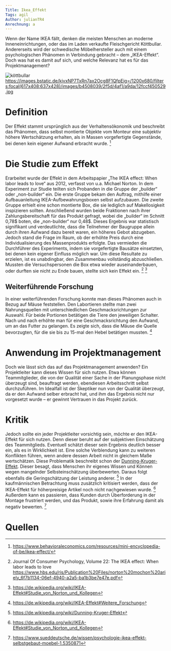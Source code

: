 ```yaml
---
Title: Ikea_Effekt
Tags: agil
Author: julianTR4
Anrechnung: a
---
```

Wenn der Name IKEA fällt, denken die meisten Menschen an moderne Inneneinrichtungen, oder das im Laden verkaufte Fleischgericht Köttbullar. Andererseits wird der schwedische Möbelhersteller auch mit einem psychologischen Phänomen in Verbindung gebracht – dem „IKEA-Effekt“. 
Doch was hat es damit auf sich, und welche Relevanz hat es für das Projektmanagement? 

![köttbullar](https://user-images.githubusercontent.com/92935784/142879347-2ed09af3-cc60-4c4f-a833-1babd23bf699.jpg)
https://images.bstatic.de/kjvxNP7TxRn7ax2Ocg8F1QfpEig=/1200x680/filters:focal(617x408:637x428)/images/b4508039/2f5d/4af1/a9da/12fccf450529.jpg

# Definition
Der Effekt stammt ursprünglich aus der Verhaltensökonomik und beschreibt das Phänomen, dass selbst montierte Objekte vom Monteur eine subjektiv höhere Wertschätzung erhalten, als in Massen vorgefertigte Gegenstände, bei denen kein eigener Aufwand erbracht wurde. [^1]

# Die Studie zum Effekt
Erarbeitet wurde der Effekt in dem Arbeitspapier „The IKEA effect: When labor leads to love“ aus 2012, verfasst von u.a. Michael Norton. In dem Experiment zur Studie teilten sich Probanden in die Gruppe der „builder“ oder „non-builder“ ein. Die erste Gruppe bekam den Auftrag, mithilfe einer Aufbauanleitung IKEA-Aufbewahrungsboxen selbst aufzubauen. Die zweite Gruppe erhielt eine schon montierte Box, die sie lediglich auf Makellosigkeit inspizieren sollten. Anschließend wurden beide Fraktionen nach ihrer Zahlungsbereitschaft für das Produkt gefragt, wobei die „builder“ im Schnitt 0,78$ boten, die „non-builder“ nur 0,48$. Dieses Ergebnis war statistisch signifikant und verdeutlichte, dass die Teilnehmer der Baugruppe allein durch ihren Aufwand dazu bereit waren, ein höheres Gebot abzugeben. Jedoch stand die Frage im Raum, ob der erhöhte Preis durch eine Individualisierung des Massenprodukts erfolgte. Das vermieden die Durchführer des Experiments, indem sie vorgefertigte Bausätze einsetzten, bei denen kein eigener Einfluss möglich war. Um diese Resultate zu erzielen, ist es unabdingbar, den Zusammenbau vollständig abzuschließen. Mussten die Versuchspersonen die Box etwa wieder auseinanderbauen, oder durften sie nicht zu Ende bauen, stellte sich kein Effekt ein. [^2] [^3]

## Weiterführende Forschung
In einer weiterführenden Forschung konnte man dieses Phänomen auch in Bezug auf Mäuse feststellen. Den Labortieren stellte man zwei Nahrungsquellen mit unterschiedlichen Geschmacksrichtungen zur Auswahl. Für beide Portionen betätigen die Tiere den jeweiligen Schalter. Nach und nach erhöhte man für eine Geschmacksrichtung den Aufwand, um an das Futter zu gelangen. Es zeigte sich, dass die Mäuse die Quelle bevorzugten, für die sie bis zu 15-mal den Hebel betätigen mussten. [^4]

# Anwendung im Projektmanagement
Doch wie lässt sich das auf das Projektmanagement anwenden? Ein Projektleiter kann dieses Wissen für sich nutzen. Etwa können Teammitglieder, die von der Qualität einer Sache in der Planungsphase nicht überzeugt sind, beauftragt werden, ebendiesen Arbeitsschritt selbst durchzuführen. Im Idealfall ist der Skeptiker nun von der Qualität überzeugt, da er den Aufwand selber erbracht hat, und ihm das Ergebnis nicht nur vorgesetzt wurde – er gewinnt Vertrauen in das Projekt zurück. 

# Kritik
Jedoch sollte ein jeder Projektleiter vorsichtig sein, möchte er den IKEA-Effekt für sich nutzen. Denn dieser beruht auf der subjektiven Einschätzung des Teammitglieds. Eventuell schätzt dieser sein Ergebnis deutlich besser ein, als es in Wirklichkeit ist. Eine solche Verblendung kann zu weiteren Konflikten führen, wenn andere dessen Arbeit nicht in gleichem Maße wertschätzen. Diese Problematik beschreibt schon der [Dunning-Kruger-Effekt](https://de.wikipedia.org/wiki/Dunning-Kruger-Effekt). Dieser besagt, dass Menschen ihr eigenes Wissen und Können wegen mangelnder Selbsteinschätzung überbewerten. Daraus folgt ebenfalls die Geringschätzung der Leistung anderer. [^5]
In der kaufmännischen Betrachtung muss zusätzlich kritisiert werden, dass der IKEA-Effekt für höherpreisige Artikel noch nicht nachgewiesen wurde. [^3] Außerdem kann es passieren, dass Kunden durch Überforderung in der Montage frustriert werden, und das Produkt, sowie ihre Erfahrung damit als negativ bewerten. [^6]


# Quellen

[^1]: https://www.behavioraleconomics.com/resources/mini-encyclopedia-of-be/ikea-effect/
[^2]: Journal Of Consumer Psychology, Volume 22: The IKEA effect: When labor leads to love https://www.hbs.edu/ris/Publication%20Files/norton%20mochon%20ariely_6f7b1134-06ef-4940-a2a5-ba1b3be7e47e.pdf
[^3]: https://de.wikipedia.org/wiki/IKEA-Effekt#Studie_von_Norton_und_Kollegen
[^4]: https://de.wikipedia.org/wiki/IKEA-Effekt#Weitere_Forschung
[^5]: https://de.wikipedia.org/wiki/Dunning-Kruger-Effekt
[^6]: https://www.sueddeutsche.de/wissen/psychologie-ikea-effekt-selbstgebaut-moebel-1.5350871

